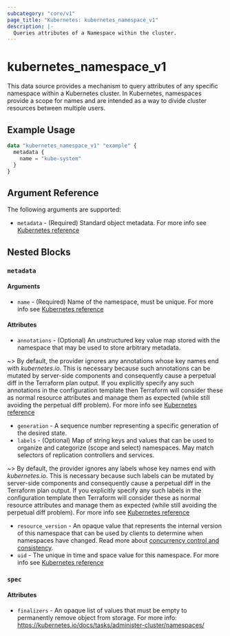 ```yaml
---
subcategory: "core/v1"
page_title: "Kubernetes: kubernetes_namespace_v1"
description: |-
  Queries attributes of a Namespace within the cluster.
---
```


# kubernetes_namespace_v1

This data source provides a mechanism to query attributes of any specific namespace within a Kubernetes cluster. In Kubernetes, namespaces provide a scope for names and are intended as a way to divide cluster resources between multiple users.

## Example Usage

```terraform
data "kubernetes_namespace_v1" "example" {
  metadata {
    name = "kube-system"
  }
}
```

## Argument Reference

The following arguments are supported:

* `metadata` - (Required) Standard object metadata. For more info see [Kubernetes reference](https://github.com/kubernetes/community/blob/master/contributors/devel/sig-architecture/api-conventions.md#metadata)

## Nested Blocks

### `metadata`

#### Arguments

* `name` - (Required) Name of the namespace, must be unique. For more info see [Kubernetes reference](https://kubernetes.io/docs/concepts/overview/working-with-objects/names/#names)

#### Attributes

* `annotations` - (Optional) An unstructured key value map stored with the namespace that may be used to store arbitrary metadata.

~> By default, the provider ignores any annotations whose key names end with *kubernetes.io*. This is necessary because such annotations can be mutated by server-side components and consequently cause a perpetual diff in the Terraform plan output. If you explicitly specify any such annotations in the configuration template then Terraform will consider these as normal resource attributes and manage them as expected (while still avoiding the perpetual diff problem). For more info see [Kubernetes reference](https://kubernetes.io/docs/concepts/overview/working-with-objects/annotations/)

* `generation` - A sequence number representing a specific generation of the desired state.
* `labels` - (Optional) Map of string keys and values that can be used to organize and categorize (scope and select) namespaces. May match selectors of replication controllers and services.

~> By default, the provider ignores any labels whose key names end with *kubernetes.io*. This is necessary because such labels can be mutated by server-side components and consequently cause a perpetual diff in the Terraform plan output. If you explicitly specify any such labels in the configuration template then Terraform will consider these as normal resource attributes and manage them as expected (while still avoiding the perpetual diff problem). For more info see [Kubernetes reference](https://kubernetes.io/docs/concepts/overview/working-with-objects/labels/)

* `resource_version` - An opaque value that represents the internal version of this namespace that can be used by clients to determine when namespaces have changed. Read more about [concurrency control and consistency](https://github.com/kubernetes/community/blob/master/contributors/devel/sig-architecture/api-conventions.md#concurrency-control-and-consistency).
* `uid` - The unique in time and space value for this namespace. For more info see [Kubernetes reference](https://kubernetes.io/docs/concepts/overview/working-with-objects/names/#uids)

### `spec`

#### Attributes

* `finalizers` - An opaque list of values that must be empty to permanently remove object from storage. For more info: https://kubernetes.io/docs/tasks/administer-cluster/namespaces/

